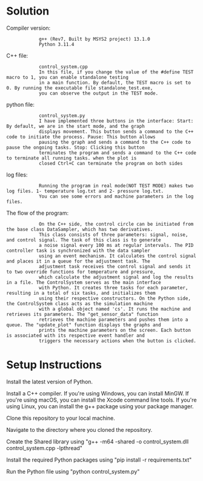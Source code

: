 # Solution

Compiler version:
                
                g++ (Rev7, Built by MSYS2 project) 13.1.0
                Python 3.11.4

C++ file:
                
                control_system.cpp
                In this file, if you change the value of the #define TEST macro to 1, you can enable standalone testing
                in a main function. By default, the TEST macro is set to 0. By running the executable file standalone_test.exe, 
                you can observe the output in the TEST mode. 

python file:
                
                control_system.py
                I have implemented three buttons in the interface: Start: By default, we are in the start mode, and the graph 
                displays movement. This button sends a command to the C++ code to initiate the process. Pause: This button allows 
                pausing the graph and sends a command to the C++ code to pause the ongoing tasks. Stop: Clicking this button 
                terminates the program and sends a command to the C++ code to terminate all running tasks. when the plot is 
                closed Ctrl+C can terminate the program on both sides

log files:                
                
                Running the program in real mode(NOT TEST MODE) makes two log files. 1- temperature log.txt and 2- pressure log.txt. 
                You can see some errors and machine parameters in the log files.

The flow of the program:
                
                On the C++ side, the control circle can be initiated from the base class DataSampler, which has two derivatives. 
                This class consists of three parameters: signal, noise, and control signal. The task of this class is to generate 
                a noise signal every 100 ms at regular intervals. The PID controller task is synchronized with the data sampler 
                using an event mechanism. It calculates the control signal and places it in a queue for the adjustment task. The 
                adjustment task receives the control signal and sends it to two override functions for temperature and pressure, 
                which calculate the adjustment signal and log the results in a file. The ControlSystem serves as the main interface 
                with Python. It creates three tasks for each parameter, resulting in a total of six tasks, and initializes them 
                using their respective constructors. On the Python side, the ControlSystem class acts as the simulation machine 
                with a global object named 'cs'. It runs the machine and retrieves its parameters. The "get_sensor_data" function 
                retrieves the machine parameters and pushes them into a queue. The "update_plot" function displays the graphs and 
                prints the machine parameters on the screen. Each button is associated with its respective event handler and 
                triggers the necessary actions when the button is clicked.

# Setup Instructions

Install the latest version of Python.

Install a C++ compiler. If you're using Windows, you can install MinGW. If you're using macOS, you can install the Xcode command 
line tools. If you're using Linux, you can install the g++ package using your package manager.

Clone this repository to your local machine.

Navigate to the directory where you cloned the repository.

Create the Shared library using "g++ -m64 -shared -o control_system.dll control_system.cpp -lpthread"

Install the required Python packages using "pip install -r requirements.txt"

Run the Python file using "python control_system.py"
